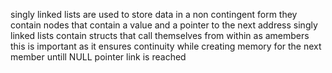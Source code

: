 singly linked lists are used to store data in a non contingent form
they contain nodes that contain a value and a pointer to the next address
singly linked lists contain structs that call themselves from within as amembers
this is important as it ensures continuity while creating memory for the next member untill NULL pointer link is reached

